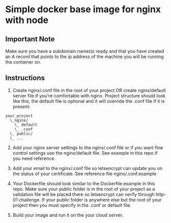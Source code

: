 # Simple docker base image for nginx with node

## Important Note

Make sure you have a subdomain name(s) ready and that you have created an A record that points to the ip address of the machine you will be running the container on.

## Instructions

1. Create nginx/.conf file in the root of your project OR create nginx/default server file if you're comfortable with nginx. Project structure should look like this, the default file is optional and it will override the .conf file if it is present:

```
your_project
  \_nginx/
    \_ default
    \_ .conf
  \_ public/
  \_ ...
```

2. Add your nginx server settings to the nginx/.conf file or if you want fine control settings use the nginx/default file. See example in this repo if you need reference.

3. Add your email to the nginx/.conf file so letsencrypt can update you on the status of your certificate. See reference file nginx/.conf.example

4. Your Dockerfile should look similar to the Dockerfile.example in this repo. Make sure your public folder is in the root of your project as a validation file will be placed there so letsencrypt can verify through http-01 challenge. If your public folder is anywhere else but the root of your project then you must specify in the .conf or default file.

5. Build your image and run it on the your cloud server.

